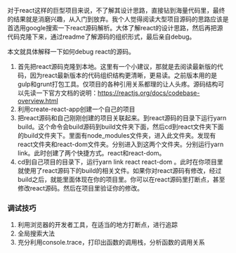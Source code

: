 对于react这样的巨型项目来说，不了解其设计思路，直接钻到海量代码里，最终的结果就是消磨兴趣，从入门到放弃。我个人觉得阅读大型项目源码的思路应该是首选用google搜索一下react源码解析。大体了解react的设计思路，然后再把源代码克隆下来，通过readme了解源码的组织形式，最后亲自debug。

本文就具体解释一下如何debug react的源码。
1. 首先把react源码克隆到本地。这里有一个小建议，那就是去阅读最新版的代码，因为react最新版本的代码组织结构更清晰，更易读。之前版本用的是gulp和grunt打包工具。仅项目的各种引用关系都理的让人头疼。源码结构可以先读一下官方文档的说明：https://reactjs.org/docs/codebase-overview.html
2. 利用create-react-app创建一个自己的项目
3. 把react源码和自己刚刚创建的项目关联起来。到react源码的目录下运行yarn build。这个命令会build源码到build文件夹下面，然后cd到react文件夹下面的build文件夹下。里面有node_modules文件夹，进入此文件夹。发现有react文件夹和react-dom文件夹。分别进入到这两个文件夹。分别运行yarn link。此时创建了两个快捷方式。react和react-dom。
4. cd到自己项目的目录下，运行yarn link react react-dom 。此时在你项目里就使用了react源码下的build的相关文件。如果你对react源码有修改，经过build之后，就能里面体现在你的项目里。你可以在react源码里打断点，甚至修改react源码。然后在项目里验证你的修改。

### 调试技巧
1. 利用浏览器的开发者工具，在适当的地方打断点，进行追踪
2. 全局搜索大法
3. 充分利用console.trace，打印出函数的调用栈，分析函数的调用关系
